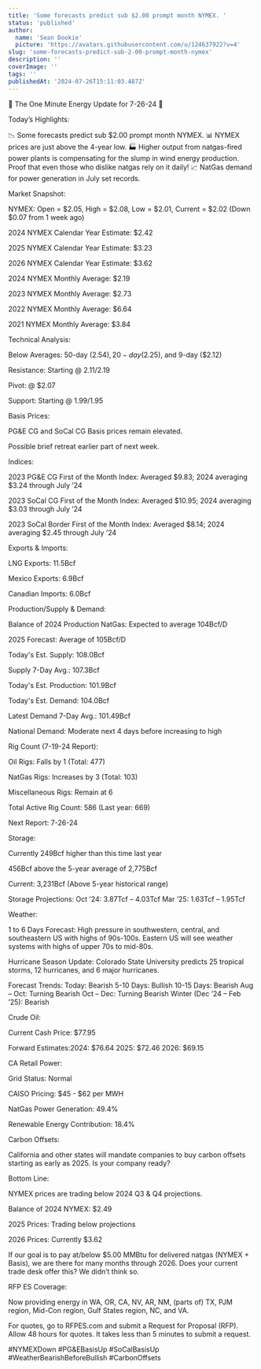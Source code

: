 ```yaml
---
title: 'Some forecasts predict sub $2.00 prompt month NYMEX. '
status: 'published'
author:
  name: 'Sean Dookie'
  picture: 'https://avatars.githubusercontent.com/u/124637922?v=4'
slug: 'some-forecasts-predict-sub-2-00-prompt-month-nymex'
description: ''
coverImage: ''
tags: ''
publishedAt: '2024-07-26T15:11:03.487Z'
---
```


🔋 The One Minute Energy Update for 7-26-24 🔋

Today’s Highlights:

📉 Some forecasts predict sub $2.00 prompt month NYMEX. 📊 NYMEX prices are just above the 4-year low. 🏭 Higher output from natgas-fired power plants is compensating for the slump in wind energy production. Proof that even those who dislike natgas rely on it daily! 📈 NatGas demand for power generation in July set records.

Market Snapshot:

NYMEX: Open = $2.05, High = $2.08, Low = $2.01, Current = $2.02 (Down $0.07 from 1 week ago)

2024 NYMEX Calendar Year Estimate: $2.42

2025 NYMEX Calendar Year Estimate: $3.23

2026 NYMEX Calendar Year Estimate: $3.62

2024 NYMEX Monthly Average: $2.19

2023 NYMEX Monthly Average: $2.73

2022 NYMEX Monthly Average: $6.64

2021 NYMEX Monthly Average: $3.84

Technical Analysis:

Below Averages: 50-day ($2.54), 20-day ($2.25), and 9-day ($2.12)

Resistance: Starting @ $2.11/$2.19

Pivot: @ $2.07

Support: Starting @ $1.99/$1.95

Basis Prices:

PG&E CG and SoCal CG Basis prices remain elevated.

Possible brief retreat earlier part of next week.

Indices:

2023 PG&E CG First of the Month Index: Averaged $9.83; 2024 averaging $3.24 through July ’24

2023 SoCal CG First of the Month Index: Averaged $10.95; 2024 averaging $3.03 through July ’24

2023 SoCal Border First of the Month Index: Averaged $8.14; 2024 averaging $2.45 through July ’24

Exports & Imports:

LNG Exports: 11.5Bcf

Mexico Exports: 6.9Bcf

Canadian Imports: 6.0Bcf

Production/Supply & Demand:

Balance of 2024 Production NatGas: Expected to average 104Bcf/D

2025 Forecast: Average of 105Bcf/D

Today's Est. Supply: 108.0Bcf

Supply 7-Day Avg.: 107.3Bcf

Today's Est. Production: 101.9Bcf

Today's Est. Demand: 104.0Bcf

Latest Demand 7-Day Avg.: 101.49Bcf

National Demand: Moderate next 4 days before increasing to high

Rig Count (7-19-24 Report):

Oil Rigs: Falls by 1 (Total: 477)

NatGas Rigs: Increases by 3 (Total: 103)

Miscellaneous Rigs: Remain at 6

Total Active Rig Count: 586 (Last year: 669)

Next Report: 7-26-24

Storage:

Currently 249Bcf higher than this time last year

456Bcf above the 5-year average of 2,775Bcf

Current: 3,231Bcf (Above 5-year historical range)

Storage Projections: Oct ’24: 3.87Tcf – 4.03Tcf Mar ’25: 1.63Tcf – 1.95Tcf

Weather:

1 to 6 Days Forecast: High pressure in southwestern, central, and southeastern US with highs of 90s-100s. Eastern US will see weather systems with highs of upper 70s to mid-80s.

Hurricane Season Update: Colorado State University predicts 25 tropical storms, 12 hurricanes, and 6 major hurricanes.

Forecast Trends: Today: Bearish 5-10 Days: Bullish 10-15 Days: Bearish Aug – Oct: Turning Bearish Oct – Dec: Turning Bearish Winter (Dec ’24 – Feb ’25): Bearish

Crude Oil:

Current Cash Price: $77.95

Forward Estimates:2024: $76.64 2025: $72.46 2026: $69.15

CA Retail Power:

Grid Status: Normal

CAISO Pricing: $45 - $62 per MWH

NatGas Power Generation: 49.4%

Renewable Energy Contribution: 18.4%

Carbon Offsets:

California and other states will mandate companies to buy carbon offsets starting as early as 2025. Is your company ready?

Bottom Line:

NYMEX prices are trading below 2024 Q3 & Q4 projections.

Balance of 2024 NYMEX: $2.49

2025 Prices: Trading below projections

2026 Prices: Currently $3.62

If our goal is to pay at/below $5.00 MMBtu for delivered natgas (NYMEX + Basis), we are there for many months through 2026. Does your current trade desk offer this? We didn’t think so.

RFP ES Coverage:

Now providing energy in WA, OR, CA, NV, AR, NM, (parts of) TX, PJM region, Mid-Con region, Gulf States region, NC, and VA.

For quotes, go to RFPES.com and submit a Request for Proposal (RFP). Allow 48 hours for quotes. It takes less than 5 minutes to submit a request.

#NYMEXDown #PG&EBasisUp #SoCalBasisUp #WeatherBearishBeforeBullish #CarbonOffsets
